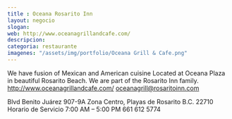 ```yaml
---
title : Oceana Rosarito Inn
layout: negocio
slogan: 
web: http://www.oceanagrillandcafe.com/
descripcion: 
categoria: restaurante
imagenes: "/assets/img/portfolio/Oceana Grill & Cafe.png"
---
```


We have fusion of Mexican and American cuisine Located at Oceana Plaza in beautiful Rosarito Beach. We are part of the Rosarito Inn family.
http://www.oceanagrillandcafe.com/
oceanagrill@rosaritoinn.com

Blvd Benito Juárez 907-9A
Zona Centro, Playas de Rosarito B.C. 22710
Horario de Servicio 
7:00 AM – 5:00 PM
661 612 5774